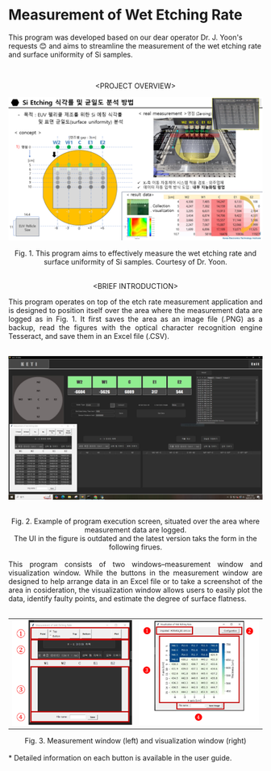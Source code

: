 # Measurement of Wet Etching Rate
This program was developed based on our dear operator Dr. J. Yoon's requests 😊 and aims to streamline the measurement of the wet etching rate and surface uniformity of Si samples. 


<br>

<p align='center'> 
&lt;PROJECT OVERVIEW&gt;
</p>
<p align='center'> 
<img src="images/ocr_img2.png" alt="Alt text" width="600" />
</p>
<div align="center">Fig. 1. This program aims to effectively measure the wet etching rate and surface uniformity of Si samples. Courtesy of Dr. Yoon.</div> 
<br>

<p align='center'> 
&lt;BRIEF INTRODUCTION&gt;
</p>

<div align="justify"> 
This program operates on top of the etch rate measurement application and is designed to position itself over the area where the measurement data are logged as in Fig. 1. It first saves the area as an image file (.PNG) as a backup, read the figures with the optical character recognition engine Tesseract, and save them in an Excel file (.CSV). 
</div>
<br>
<p align='center'>
<img src="images/ocr_img.png" alt="Alt text" width="600" />
</p>
<br>
<div align="center">Fig. 2. Example of program execution screen, situated over the area where measurement data are logged. 
  <br>The UI in the figure is outdated and the latest version taks the form in the following firues.</div> 
<br>

<div align="justify">
  This program consists of two windows–measurement window and visualization window. While the buttons in the measurement window are designed to help arrange data in an Excel file or to take a screenshot of the area in cosideration, the visualization window allows users to easily plot the data, identify faulty points, and estimate the degree of surface flatness. 
</div>
<br>
<table>
  <tr>
    <td><img src="images/ocr_window1.png" width="400"/></td>
    <td><img src="images/ocr_window2.png" width="400"/></td>
  </tr>
</table>
<div align="center">Fig. 3. Measurement window (left) and visualization window (right)</div> 
<br>
* Detailed information on each button is available in the user guide.
